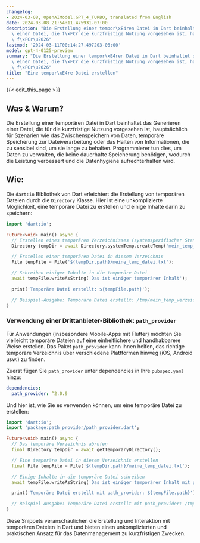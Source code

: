 ```yaml
---
changelog:
- 2024-03-08, OpenAIModel.GPT_4_TURBO, translated from English
date: 2024-03-08 21:54:11.475931-07:00
description: "Die Erstellung einer tempor\xE4ren Datei in Dart beinhaltet das Generieren\
  \ einer Datei, die f\xFCr die kurzfristige Nutzung vorgesehen ist, haupts\xE4chlich\
  \ f\xFCr\u2026"
lastmod: '2024-03-11T00:14:27.497203-06:00'
model: gpt-4-0125-preview
summary: "Die Erstellung einer tempor\xE4ren Datei in Dart beinhaltet das Generieren\
  \ einer Datei, die f\xFCr die kurzfristige Nutzung vorgesehen ist, haupts\xE4chlich\
  \ f\xFCr\u2026"
title: "Eine tempor\xE4re Datei erstellen"
---
```


{{< edit_this_page >}}

## Was & Warum?
Die Erstellung einer temporären Datei in Dart beinhaltet das Generieren einer Datei, die für die kurzfristige Nutzung vorgesehen ist, hauptsächlich für Szenarien wie das Zwischenspeichern von Daten, temporäre Speicherung zur Dateiverarbeitung oder das Halten von Informationen, die zu sensibel sind, um sie lange zu behalten. Programmierer tun dies, um Daten zu verwalten, die keine dauerhafte Speicherung benötigen, wodurch die Leistung verbessert und die Datenhygiene aufrechterhalten wird.

## Wie:
Die `dart:io` Bibliothek von Dart erleichtert die Erstellung von temporären Dateien durch die `Directory` Klasse. Hier ist eine unkomplizierte Möglichkeit, eine temporäre Datei zu erstellen und einige Inhalte darin zu speichern:

```dart
import 'dart:io';

Future<void> main() async {
  // Erstellen eines temporären Verzeichnisses (systemspezifischer Standort)
  Directory tempDir = await Directory.systemTemp.createTemp('mein_temp_verzeichnis_');

  // Erstellen einer temporären Datei in diesem Verzeichnis
  File tempFile = File('${tempDir.path}/meine_temp_datei.txt');

  // Schreiben einiger Inhalte in die temporäre Datei
  await tempFile.writeAsString('Das ist einiger temporärer Inhalt');

  print('Temporäre Datei erstellt: ${tempFile.path}');

  // Beispiel-Ausgabe: Temporäre Datei erstellt: /tmp/mein_temp_verzeichnis_A1B2C3/meine_temp_datei.txt
}
```

### Verwendung einer Drittanbieter-Bibliothek: `path_provider`

Für Anwendungen (insbesondere Mobile-Apps mit Flutter) möchten Sie vielleicht temporäre Dateien auf eine einheitlichere und handhabbarere Weise erstellen. Das Paket `path_provider` kann Ihnen helfen, das richtige temporäre Verzeichnis über verschiedene Plattformen hinweg (iOS, Android usw.) zu finden.

Zuerst fügen Sie `path_provider` unter dependencies in Ihre `pubspec.yaml` hinzu:

```yaml
dependencies:
  path_provider: ^2.0.9
```

Und hier ist, wie Sie es verwenden können, um eine temporäre Datei zu erstellen:

```dart
import 'dart:io';
import 'package:path_provider/path_provider.dart';

Future<void> main() async {
  // Das temporäre Verzeichnis abrufen
  final Directory tempDir = await getTemporaryDirectory();

  // Eine temporäre Datei in diesem Verzeichnis erstellen
  final File tempFile = File('${tempDir.path}/meine_temp_datei.txt');

  // Einige Inhalte in die temporäre Datei schreiben
  await tempFile.writeAsString('Das ist einiger temporärer Inhalt mit path_provider');

  print('Temporäre Datei erstellt mit path_provider: ${tempFile.path}');

  // Beispiel-Ausgabe: Temporäre Datei erstellt mit path_provider: /tmp/meine_temp_datei.txt (Pfad kann je nach Plattform variieren)
}
```

Diese Snippets veranschaulichen die Erstellung und Interaktion mit temporären Dateien in Dart und bieten einen unkomplizierten und praktischen Ansatz für das Datenmanagement zu kurzfristigen Zwecken.

